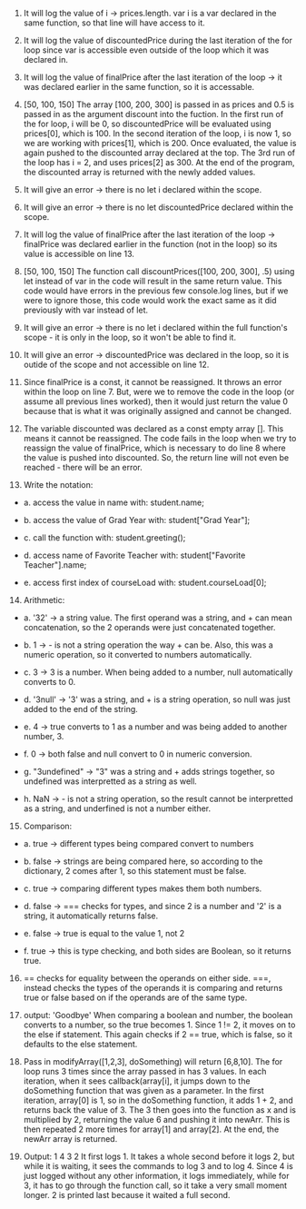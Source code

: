 1. It will log the value of i -> prices.length. var i is a var declared in the same function, so that line will have access to it.

2. It will log the value of discountedPrice during the last iteration of the for loop since var is accessible even outside of the loop which it was declared in.

3. It will log the value of finalPrice after the last iteration of the loop -> it was declared earlier in the same function, so it is accessable.

4. [50, 100, 150]
   The array [100, 200, 300] is passed in as prices and 0.5 is passed in as the argument discount into the fuction.
   In the first run of the for loop, i will be 0, so discountedPrice will be evaluated using prices[0], which is 100.
   In the second iteration of the loop, i is now 1, so we are working with prices[1], which is 200.
   Once evaluated, the value is again pushed to the discounted array declared at the top.
   The 3rd run of the loop has i = 2, and uses prices[2] as 300.
   At the end of the program, the discounted array is returned with the newly added values.
   
5. It will give an error -> there is no let i declared within the scope.

6. It will give an error -> there is no let discountedPrice declared within the scope.

7. It will log the value of finalPrice after the last iteration of the loop -> finalPrice was declared earlier in the function (not in the loop) so its value is accessible on line 13.

8. [50, 100, 150]
   The function call discountPrices([100, 200, 300], .5) using let instead of var in the code will result in the same return value.
   This code would have errors in the previous few console.log lines, but if we were to ignore those, this code would work the exact same as it did previously with var instead of let.

9. It will give an error -> there is no let i declared within the full function's scope - it is only in the loop, so it won't be able to find it.

10. It will give an error -> discountedPrice was declared in the loop, so it is outide of the scope and not accessible on line 12.

11. Since finalPrice is a const, it cannot be reassigned. It throws an error within the loop on line 7.
    But, were we to remove the code in the loop (or assume all previous lines worked), then it would just return the value 0 because that is what it was originally assigned and cannot be changed.

12. The variable discounted was declared as a const empty array []. This means it cannot be reassigned.
    The code fails in the loop when we try to reassign the value of finalPrice, which is necessary to do line 8 where the value is pushed into discounted.
    So, the return line will not even be reached - there will be an error.
    
13. Write the notation:
  - a. access the value in name with: student.name;
  
  - b. access the value of Grad Year with: student["Grad Year"];
  
  - c. call the function with: student.greeting();
  
  - d. access name of Favorite Teacher with: student["Favorite Teacher"].name;
  
  - e. access first index of courseLoad with: student.courseLoad[0];
  
14. Arithmetic:
   - a. '32' -> a string value. The first operand was a string, and + can mean concatenation, so the 2 operands were just concatenated together. 
   
   - b. 1 -> - is not a string operation the way + can be. Also, this was a numeric operation, so it converted to numbers automatically.
   
   - c. 3 -> 3 is a number. When being added to a number, null automatically converts to 0.
  
   - d. '3null' -> '3' was a string, and + is a string operation, so null was just added to the end of the string.
  
   - e. 4 ->  true converts to 1 as a number and was being added to another number, 3.
   
   - f. 0 -> both false and null convert to 0 in numeric conversion.
  
   - g. "3undefined" -> "3" was a string and + adds strings together, so undefined was interpretted as a string as well.
  
   - h. NaN -> - is not a string operation, so the result cannot be interpretted as a string, and underfined is not a number either.
   
15. Comparison: 
   - a. true -> different types being compared convert to numbers 
   
   - b. false -> strings are being compared here, so according to the dictionary, 2 comes after 1, so this statement must be false.
   
   - c. true -> comparing different types makes them both numbers.
  
   - d. false -> === checks for types, and since 2 is a number and '2' is a string, it automatically returns false.
  
   - e. false ->  true is equal to the value 1, not 2
   
   - f. true -> this is type checking, and both sides are Boolean, so it returns true.
  
16. == checks for equality between the operands on either side. ===, instead checks the types of the operands it is comparing and returns true or false based on if the operands are of the same type.

17. output: 'Goodbye'
    When comparing a boolean and number, the boolean converts to a number, so the true becomes 1.
    Since 1 != 2, it moves on to the else if statement. This again checks if 2 == true, which is false, so it defaults to the else statement.

19.  Pass in modifyArray([1,2,3], doSomething) will return [6,8,10]. The for loop runs 3 times since the array passed in has 3 values. In each iteration, when it sees callback(array[i], it jumps down to the doSomething function that was given as a parameter. In the first iteration, array[0] is 1, so in the doSomething function, it adds 1 + 2, and returns back the value of 3. The 3 then goes into the function as x and is multiplied by 2, returning the value 6 and pushing it into  newArr. This is then repeated 2 more times for array[1] and array[2]. At the end, the newArr array is returned.
    
21. Output: 1 4 3 2
    It first logs 1.
    It takes a whole second before it logs 2, but while it is waiting, it sees the commands to log 3 and to log 4. Since 4 is just logged without any other information, it logs immediately, while for 3, it has to go through the function call, so it take a very small moment longer. 2 is printed last because it waited a full second. 
    
    
    
